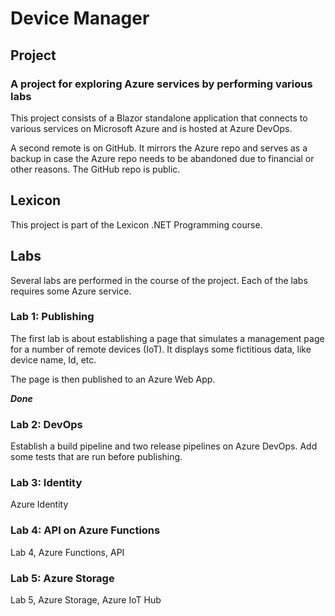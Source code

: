 # Device Manager

## Project

### A project for exploring Azure services by performing various labs

This project consists of a Blazor standalone application that connects to various services on Microsoft Azure and is hosted at Azure DevOps.

A second remote is on GitHub. It mirrors the Azure repo and serves as a backup in case the Azure repo needs to be abandoned due to financial or other reasons. The GitHub repo is public.

## Lexicon

This project is part of the Lexicon .NET Programming course.

## Labs

Several labs are performed in the course of the project. Each of the labs requires some Azure service.

### Lab 1: Publishing

The first lab is about establishing a page that simulates a management page for a number of remote devices (IoT). It displays some fictitious data, like device name, Id, etc.

The page is then published to an Azure Web App.

***Done***

### Lab 2: DevOps

Establish a build pipeline and two release pipelines on Azure DevOps. Add some tests that are run before publishing.

### Lab 3: Identity

Azure Identity

### Lab 4: API on Azure Functions

Lab 4, Azure Functions, API

### Lab 5: Azure Storage

Lab 5, Azure Storage, Azure IoT Hub
